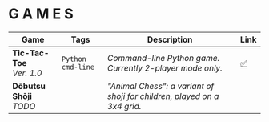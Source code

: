 # G A M E S




Game | Tags | Description | Link
-----|------|-------------|------
**Tic-Tac-Toe**<br>*Ver. 1.0* | ```Python``` ```cmd-line``` | *Command-line Python game. Currently 2-player mode only.* | [:white_check_mark:](https://github.com/mjs375/Coding-Gymnasium/blob/main/Games/tictactoe.py)
**Dōbutsu Shōji**<br>*TODO*| | *"Animal Chess": a variant of shoji for children, played on a 3x4 grid.* |
